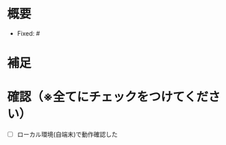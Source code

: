 # 概要

<!--対応したIssue番号を記載する↓-->
- Fixed: #

# 補足


# 確認（※全てにチェックをつけてください）

- [ ] ローカル環境(自端末)で動作確認した

<!--本番リリース時、URLに「?template=prd.md」を追加-->
<!--STGリリース時、URLに「?template=stg.md」を追加-->
<!--DEVリリース時、URLに「?template=dev.md」を追加-->
